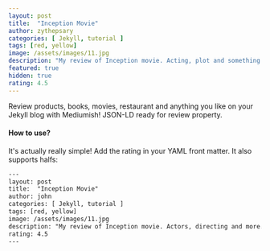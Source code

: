 ```yaml
---
layout: post
title:  "Inception Movie"
author: zythepsary
categories: [ Jekyll, tutorial ]
tags: [red, yellow]
image: /assets/images/11.jpg
description: "My review of Inception movie. Acting, plot and something else in this short description."
featured: true
hidden: true
rating: 4.5
---
```


Review products, books, movies, restaurant and anything you like on your Jekyll blog with Mediumish! JSON-LD ready for review property.

#### How to use?

It's actually really simple! Add the rating in your YAML front matter. It also supports halfs:

```html
---
layout: post
title:  "Inception Movie"
author: john
categories: [ Jekyll, tutorial ]
tags: [red, yellow]
image: /assets/images/11.jpg
description: "My review of Inception movie. Actors, directing and more."
rating: 4.5
---
```
